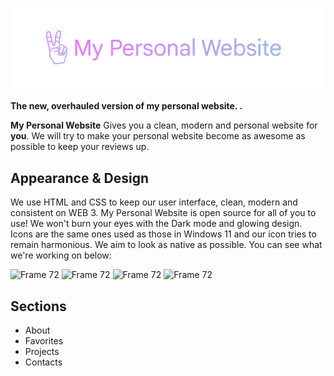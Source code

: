 <p align="center">
  <img src="https://raw.githubusercontent.com/BNK-Trolling-Group/my-personal-website-v3/main/images/MPWBanner.png"/> 
</p>
  
**The new, overhauled version of my personal website. .**

**My Personal Website** Gives you a clean, modern and personal website for **you**. We will try to make your personal website become as awesome as possible to keep your reviews up.

## Appearance & Design

We use HTML and CSS to keep our user interface, clean, modern and consistent on WEB 3. My Personal Website is open source for all of you to use! We won't burn your eyes with the Dark mode and glowing design. Icons are the same ones used as those in Windows 11 and our icon tries to remain harmonious. We aim to look as native as possible. You can see what we're working on below:

![Frame 72](https://media.discordapp.net/attachments/1043879653112283256/1061709871696851037/image.png)
![Frame 72](https://media.discordapp.net/attachments/1043879653112283256/1061709872074330152/image.png)
![Frame 72](https://media.discordapp.net/attachments/1043879653112283256/1061709872938373190/image.png)
![Frame 72](https://media.discordapp.net/attachments/1043879653112283256/1061709873378758777/image.png)

## Sections

* About
* Favorites
* Projects
* Contacts

